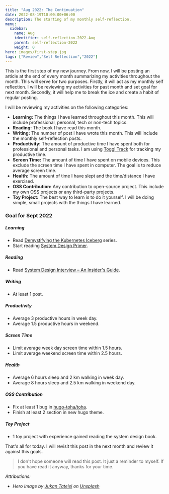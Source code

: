 ```yaml
---
title: "Aug 2022: The Continuation"
date: 2022-08-19T10:00:00+06:00
description: The starting of my monthly self-reflection.
menu:
  sidebar:
    name: Aug
    identifier: self-reflection-2022-Aug
    parent: self-reflection-2022
    weight: 0
hero: images/first-step.jpg
tags: ["Review","Self Reflection","2022"]
---
```


This is the first step of my new journey. From now, I will be posting an article at the end of every month summarizing my activities throughout the month. This will serve for two purposes. Firstly, it will act as my monthly self reflection. I will be reviewing my activities for past month and set goal for next month. Secondly, it will help me to break the ice and create a habit of regular posting.

I will be reviewing my activities on the following categories:

- **Learning:** The things I have learned throughout this month. This will include professional, personal, tech or non-tech topics.
- **Reading:** The book I have read this month.
- **Writing:** The number of post I have wrote this month. This will include the monthly self-reflection posts.
- **Productivity:** The amount of productive time I have spent both for professional and personal tasks. I am using [Toggl Track](https://toggl.com/track/) for tracking my productive time.
- **Screen Time:** The amount of time I have spent on mobile devices. This exclude the screen time I have spent in computer. The goal is to reduce average screen time.
- **Health:** The amount of time I have slept and the time/distance I have exercised.
- **OSS Contribution:** Any contribution to open-source project. This include my own OSS projects or any third-party projects.
- **Toy Project:** The best way to learn is to do it yourself. I will be doing simple, small projects with the things I have learned.

### Goal for Sept 2022

##### Learning

- Read [Demystifying the Kubernetes Iceberg](https://asankov.dev/blog/2022/05/15/demystifying-the-kubernetes-iceberg-part-1/) series.
- Start reading [System Design Primer](https://github.com/donnemartin/system-design-primer).

##### Reading

- Read [System Design Interview – An Insider's Guide](https://www.goodreads.com/book/show/54109255-system-design-interview-an-insider-s-guide).

##### Writing

- At least 1 post.

##### Productivity

- Average 3 productive hours in week day.
- Average 1.5 productive hours in weekend.

##### Screen Time

- Limit average week day screen time within 1.5 hours.
- Limit average weekend screen time within 2.5 hours.

##### Health

- Average 6 hours sleep and 2 km walking in week day.
- Average 8 hours sleep and 2.5 km walking in weekend day.

##### OSS Contribution

- Fix at least 1 bug in [hugo-toha/toha](https://github.com/hugo-toha/toha).
- Finish at least 2 section in new hugo theme.

##### Toy Project

- 1 toy project with experience gained reading the system design book.

That's all for today. I will revisit this post in the next month and review it against this goals.

> I don't hope someone will read this post. It just a reminder to myself. If you have read it anyway, thanks for your time.

*Attributions:*

- *Hero Image by [Jukan Tateisi](https://unsplash.com/@tateisimikito?utm_source=unsplash&utm_medium=referral&utm_content=creditCopyText) on [Unsplash](https://unsplash.com/?utm_source=unsplash&utm_medium=referral&utm_content=creditCopyText)*
